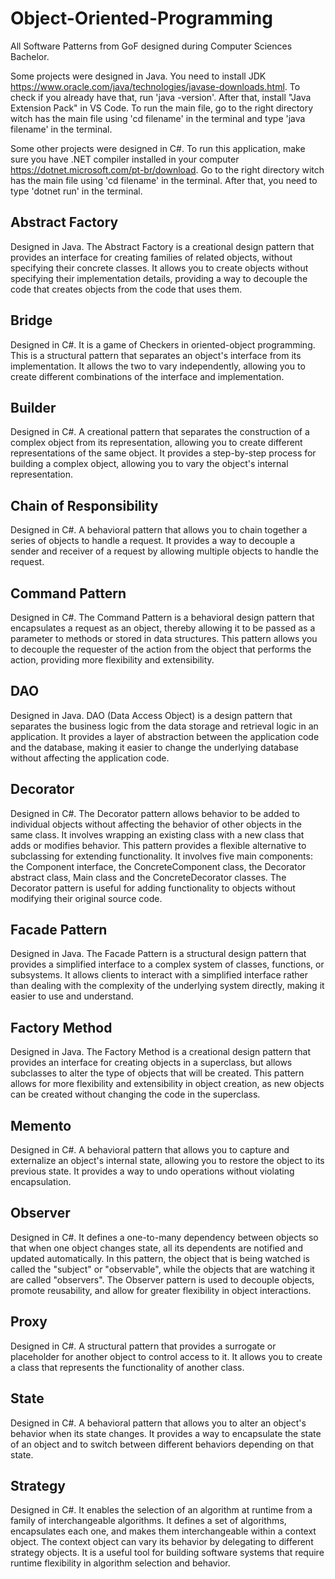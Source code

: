 # Object-Oriented-Programming

All Software Patterns from GoF designed during Computer Sciences Bachelor.

Some projects were designed in Java. You need to install JDK https://www.oracle.com/java/technologies/javase-downloads.html. To check if you already have that, run 'java -version'. After that, install "Java Extension Pack" in VS Code. To run the main file, go to the right directory witch has the main file using 'cd filename' in the terminal and type 'java filename' in the terminal.

Some other projects were designed in C#. To run this application, make sure you have .NET compiler installed in your computer https://dotnet.microsoft.com/pt-br/download. Go to the right directory witch has the main file using 'cd filename' in the terminal. After that, you need to type 'dotnet run' in the terminal.


## Abstract Factory
Designed in Java. The Abstract Factory is a creational design pattern that provides an interface for creating families of related objects, without specifying their concrete classes. It allows you to create objects without specifying their implementation details, providing a way to decouple the code that creates objects from the code that uses them.

## Bridge

Designed in C#. It is a game of Checkers in oriented-object programming. This is a structural pattern that separates an object's interface from its implementation. It allows the two to vary independently, allowing you to create different combinations of the interface and implementation.

## Builder 

Designed in C#. A creational pattern that separates the construction of a complex object from its representation, allowing you to create different representations of the same object. It provides a step-by-step process for building a complex object, allowing you to vary the object's internal representation.

## Chain of Responsibility

Designed in C#. A behavioral pattern that allows you to chain together a series of objects to handle a request. It provides a way to decouple a sender and receiver of a request by allowing multiple objects to handle the request.

## Command Pattern

Designed in C#. The Command Pattern is a behavioral design pattern that encapsulates a request as an object, thereby allowing it to be passed as a parameter to methods or stored in data structures. This pattern allows you to decouple the requester of the action from the object that performs the action, providing more flexibility and extensibility.

## DAO

Designed in Java. DAO (Data Access Object) is a design pattern that separates the business logic from the data storage and retrieval logic in an application. It provides a layer of abstraction between the application code and the database, making it easier to change the underlying database without affecting the application code.

## Decorator 

Designed in C#. The Decorator pattern allows behavior to be added to individual objects without affecting the behavior of other objects in the same class. It involves wrapping an existing class with a new class that adds or modifies behavior. This pattern provides a flexible alternative to subclassing for extending functionality. It involves five main components: the Component interface, the ConcreteComponent class, the Decorator abstract class, Main class and the ConcreteDecorator classes. The Decorator pattern is useful for adding functionality to objects without modifying their original source code.

## Facade Pattern

Designed in Java. The Facade Pattern is a structural design pattern that provides a simplified interface to a complex system of classes, functions, or subsystems. It allows clients to interact with a simplified interface rather than dealing with the complexity of the underlying system directly, making it easier to use and understand.

## Factory Method

Designed in Java. The Factory Method is a creational design pattern that provides an interface for creating objects in a superclass, but allows subclasses to alter the type of objects that will be created. This pattern allows for more flexibility and extensibility in object creation, as new objects can be created without changing the code in the superclass.

## Memento

Designed in C#. A behavioral pattern that allows you to capture and externalize an object's internal state, allowing you to restore the object to its previous state. It provides a way to undo operations without violating encapsulation.

## Observer

Designed in C#. It defines a one-to-many dependency between objects so that when one object changes state, all its dependents are notified and updated automatically. In this pattern, the object that is being watched is called the "subject" or "observable", while the objects that are watching it are called "observers". The Observer pattern is used to decouple objects, promote reusability, and allow for greater flexibility in object interactions.

## Proxy

Designed in C#. A structural pattern that provides a surrogate or placeholder for another object to control access to it. It allows you to create a class that represents the functionality of another class.

## State

Designed in C#. A behavioral pattern that allows you to alter an object's behavior when its state changes. It provides a way to encapsulate the state of an object and to switch between different behaviors depending on that state.

## Strategy

Designed in C#. It enables the selection of an algorithm at runtime from a family of interchangeable algorithms. It defines a set of algorithms, encapsulates each one, and makes them interchangeable within a context object. The context object can vary its behavior by delegating to different strategy objects. It is a useful tool for building software systems that require runtime flexibility in algorithm selection and behavior.
